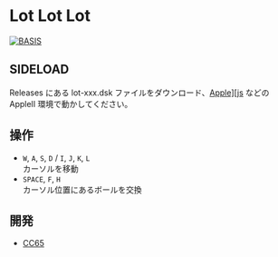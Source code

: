 # Lot Lot Lot

[![BASIS](http://img.youtube.com/vi/*/0.jpg)](https://www.youtube.com/watch?v=*)

## SIDELOAD
Releases にある lot-xxx.dsk ファイルをダウンロード、[Apple\]\[js](https://www.scullinsteel.com/apple2/) などの AppleII 環境で動かしてください。

## 操作
- `W`, `A`, `S`, `D` / `I`, `J`, `K`, `L`<br>カーソルを移動
- `SPACE`, `F`, `H`<br>カーソル位置にあるボールを交換

## 開発
- [CC65](https://cc65.github.io)
